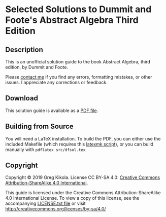 Selected Solutions to Dummit and Foote's Abstract Algebra Third Edition
=======================================================================

Description
-----------

This is an unofficial solution guide to the book Abstract Algebra,
third edition, by Dummit and Foote.

Please [contact me](mailto:gkikola@gmail.com) if you find any errors,
formatting mistakes, or other issues. I appreciate any corrections or
feedback.


Download
--------

This solution guide is available as a
[PDF file](https://www.gregkikola.com/guides/dfsol.pdf).


Building from Source
--------------------

You will need a LaTeX installation. To build the PDF, you can either
use the included Makefile (which requires this [latexmk
script](http://personal.psu.edu/jcc8//software/latexmk-jcc/)), or you
can build manually with `pdflatex src/dfsol.tex`.


Copyright
---------

Copyright &copy; 2019 Greg Kikola. License CC BY-SA 4.0:
[Creative Commons Attribution-ShareAlike 4.0
International](http://creativecommons.org/licenses/by-sa/4.0/).

This guide is licensed under the Creative Commons
Attribution-ShareAlike 4.0 International License. To view a copy of
this license, see the accompanying [LICENSE.txt file](LICENSE.txt) or
visit http://creativecommons.org/licenses/by-sa/4.0/
